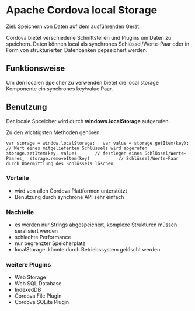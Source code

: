 # Apache Cordova local Storage

Ziel: Speichern von Daten auf dem ausführenden Gerät.

Cordova bietet verschiedene Schnittstellen und Plugins um Daten zu speichern.
Daten können local als synchrones Schlüssel/Werte-Paar oder in Form von strukturierten Datenbanken gepseichert werden.

## Funktionsweise

Um den localen Speicher zu verwenden bietet die local storage Komponente ein synchrones key/value Paar.

## Benutzung

Der locale Spceicher wird durch __windows.localStorage__ aufgerufen.

Zu den wichtigsten Methoden gehören:

`var storage = window.localStorage;  
var value = storage.getItem(key); // Wert eines mitgelieferten Schlüssels wird abgerufen  
storage.setItem(key, value)       // festlegen eines Schlüssel/Werte-Paares  
storage.removeItem(key)           // Schlüssel/Werte-Paar durch Übermittlung des Schlüssels löschen`

### Vorteile

* wird von allen Cordova Plattformen unterstützt
* Benutzung durch synchrone API sehr einfach

### Nachteile
* es werden nur Strings abgespeichert, komplexe Strukturen müssen seralisiert werden
* schlechte Performance
* nur begrenzter Speicherplatz
* localStorage: könnte durch Betriebssystem gelöscht werden

### weitere Plugins
* Web Storage
* Web SQL Database
* IndexedDB
* Cordova File Plugin
* Cordova SQLite Plugin

